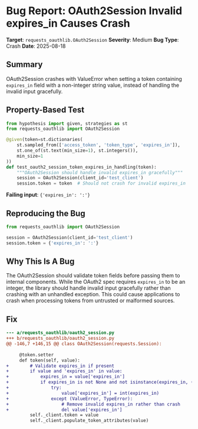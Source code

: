 # Bug Report: OAuth2Session Invalid expires_in Causes Crash

**Target**: `requests_oauthlib.OAuth2Session`
**Severity**: Medium
**Bug Type**: Crash
**Date**: 2025-08-18

## Summary

OAuth2Session crashes with ValueError when setting a token containing `expires_in` field with a non-integer string value, instead of handling the invalid input gracefully.

## Property-Based Test

```python
from hypothesis import given, strategies as st
from requests_oauthlib import OAuth2Session

@given(token=st.dictionaries(
    st.sampled_from(['access_token', 'token_type', 'expires_in']),
    st.one_of(st.text(min_size=1), st.integers()),
    min_size=1
))
def test_oauth2_session_token_expires_in_handling(token):
    """OAuth2Session should handle invalid expires_in gracefully"""
    session = OAuth2Session(client_id='test_client')
    session.token = token  # Should not crash for invalid expires_in
```

**Failing input**: `{'expires_in': ':'}`

## Reproducing the Bug

```python
from requests_oauthlib import OAuth2Session

session = OAuth2Session(client_id='test_client')
session.token = {'expires_in': ':'}
```

## Why This Is A Bug

The OAuth2Session should validate token fields before passing them to internal components. While the OAuth2 spec requires `expires_in` to be an integer, the library should handle invalid input gracefully rather than crashing with an unhandled exception. This could cause applications to crash when processing tokens from untrusted or malformed sources.

## Fix

```diff
--- a/requests_oauthlib/oauth2_session.py
+++ b/requests_oauthlib/oauth2_session.py
@@ -146,7 +146,15 @@ class OAuth2Session(requests.Session):
 
     @token.setter
     def token(self, value):
+        # Validate expires_in if present
+        if value and 'expires_in' in value:
+            expires_in = value['expires_in']
+            if expires_in is not None and not isinstance(expires_in, (int, float)):
+                try:
+                    value['expires_in'] = int(expires_in)
+                except (ValueError, TypeError):
+                    # Remove invalid expires_in rather than crash
+                    del value['expires_in']
         self._client.token = value
         self._client.populate_token_attributes(value)
```
